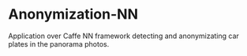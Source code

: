 # Anonymization-NN
Application over Caffe NN framework detecting and anonymizating car plates in the panorama photos.
